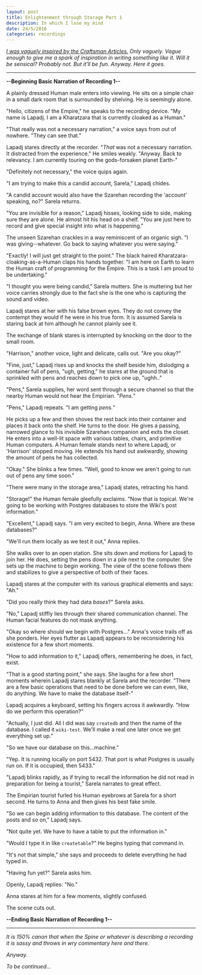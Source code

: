 ```yaml
---
layout: post
title: Enlightenment through Storage Part 1
description: In which I lose my mind
date: 24/5/2016
categories: recordings
---
```


*[I was vaguely inspired by the Craftsman Articles.](https://github.com/sensui/the-craftsman-book) Only vaguely. Vague enough to give me a spark of inspiration in writing something like it. Will it be sensical? Probably not. But it'll be fun. Anyway. Here it goes.*

---

**--Beginning Basic Narration of Recording 1--**

A plainly dressed Human male enters into viewing. He sits on a simple chair in a small dark room that is surrounded by shelving. He is seemingly alone.

"Hello, citizens of the Empire," he speaks to the recording device. "My name is Lapadj. I am a Kharatzara that is currently cloaked as a Human."

"That really was not a necessary narration," a voice says from out of nowhere. "They can see that."

Lapadj stares directly at the recorder. "*That* was not a necessary narration. It distracted from the experience." He smiles weakly. "Anyway. Back to relevancy. I am currently touring on the gods-forsaken planet Earth-"

"Definitely not necessary," the voice quips again.

"I am trying to make this a candid account, Sarela," Lapadj chides.

"A candid account would also have the Szarehan recording the 'account' speaking, no?" Sarela returns.

"You are invisible for a reason," Lapadj hisses, looking side to side, making sure they are alone. He almost hit his head on a shelf. "You are just here to record and give special insight into what is happening."

The unseen Szarehan crackles in a way reminiscent of an organic sigh. "I was giving--whatever. Go back to saying whatever you were saying."

"Exactly! I will just get straight to the point." The black haired Kharatzara-cloaking-as-a-Human claps his hands together. "I am here on Earth to learn the Human craft of programming for the Empire. This is a task I am proud to be undertaking."

"I thought you were being candid," Sarela mutters. She is muttering but her voice carries strongly due to the fact she is the one who is capturing the sound and video.

Lapadj stares at her with his false brown eyes. They do not convey the contempt they would if he were in his true form. It is assumed Sarela is staring back at him although he cannot plainly see it.

The exchange of blank stares is interrupted by knocking on the door to the small room.

"Harrison," another voice, light and delicate, calls out. "Are you okay?"

"Fine, just," Lapadj rises up and knocks the shelf beside him, dislodging a container full of pens, "ugh, getting," he stares at the ground that is sprinkled with pens and reaches down to pick one up, "ughh.."

"Pens," Sarela supplies, her word sent through a secure channel so that the nearby Human would not hear the Empirian. "*Pens.*"

"Pens," Lapadj repeats. "I am getting *pens.*"

He picks up a few and then shoves the rest back into their container and places it back onto the shelf. He turns to the door. He gives a passing, narrowed glance to his invisible Szarehan companion and exits the closet. He enters into a well-lit space with various tables, chairs, and primitive Human computers. A Human female stands next to where Lapadj, or 'Harrison' stopped moving. He extends his hand out awkwardly, showing the amount of pens he has collected.

"Okay." She blinks a few times. "Well, good to know we aren't going to run out of pens any time soon."

"There were many in the storage area," Lapadj states, retracting his hand.

"Storage!" the Human female gleefully exclaims. "Now that is topical. We're going to be working with Postgres databases to store the Wiki's post information."

"Excellent," Lapadj says. "I am very excited to begin, Anna. Where are these databases?"

"We'll run them locally as we test it out," Anna replies.

She walks over to an open station. She sits down and motions for Lapadj to join her. He does, setting the pens down in a pile next to the computer. She sets up the machine to begin working. The view of the scene follows them and stabilizes to give a perspective of both of their faces.

Lapadj stares at the computer with its various graphical elements and says: "Ah."

"Did you really think they had data *bases*?" Sarela asks.

"No," Lapadj stiffly lies through their shared communication channel. The Human facial features do not mask anything.

"Okay so where should we begin with Postgres..." Anna's voice trails off as she ponders. Her eyes flutter as Lapadj appears to be reconsidering his existence for a few short moments.

"How to add information to it," Lapadj offers, remembering he does, in fact, exist.

"That is a good starting point," she says. She laughs for a few short moments wherein Lapadj stares blankly at Sarela and the recorder. "There are a few basic operations that need to be done before we can even, like, do anything. We have to make the database itself-"

Lapadj acquires a keyboard, setting his fingers across it awkwardly. "How do we perform this operation?"

"Actually, I just did. All I did was say `createdb` and then the name of the database. I called it `wiki-test`. We'll make a real one later once we get everything set up."

"So we have our database on this...machine."

"Yep. It is running locally on port 5432. That port is what Postgres is usually run on. If it is occupied, then 5433."

"Lapadj blinks rapidly, as if trying to recall the information he did not read in preparation for being a tourist," Sarela narrates to great effect.

The Empirian tourist furled his Human eyebrows at Sarela for a short second. He turns to Anna and then gives his best fake smile.

"So we can begin adding information to this database. The content of the posts and so on," Lapadj says.

"Not quite yet. We have to have a table to put the information in."

"Would I type it in like `createtable`?" He begins typing that command in.

"It's not that simple," she says and proceeds to delete everything he had typed in.

"Having fun yet?" Sarela asks him.

Openly, Lapadj replies: "No."

Anna stares at him for a few moments, slightly confused.

The scene cuts out.

**--Ending Basic Narration of Recording 1--**

---

*It is 150% canon that when the Spine or whatever is describing a recording it is sassy and throws in wry commentary here and there.*

*Anyway.*

*To be continued...*
